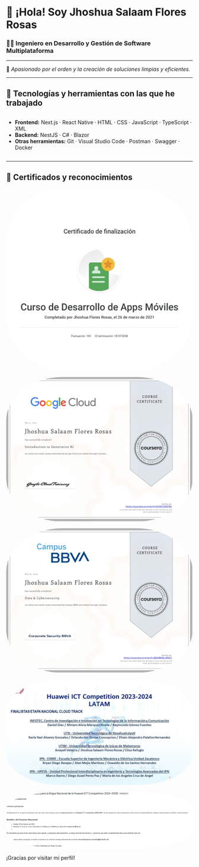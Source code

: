 # 👋 ¡Hola! Soy Jhoshua Salaam Flores Rosas

### 👨‍💻 Ingeniero en Desarrollo y Gestión de Software Multiplataforma

---

🎯 _Apasionado por el orden y la creación de soluciones limpias y eficientes._

---

## 🧰 Tecnologías y herramientas con las que he trabajado

<div style="display: flex; flex-wrap: wrap; gap: 10px;">

- **Frontend:** Next.js · React Native · HTML · CSS · JavaScript · TypeScript · XML  
- **Backend:** NestJS · C# · Blazor  
- **Otras herramientas:** Git · Visual Studio Code · Postman · Swagger · Docker

</div>

---

## 🏅 Certificados y reconocimientos

<div align="center" style="display: flex; flex-wrap: wrap; gap: 15px; justify-content: space-evenly; align-items:center;">

  <a href="./certificados/certificado1.jpg" target="_blank">
    <img src="./certificados/certificado1.jpg" alt="Certificado 1" min-width="250px" style=" border-radius: 30%;" />
  </a>

  <a href="./certificados/certificado2.jpg" target="_blank">
    <img src="./certificados/certificado2.jpg" alt="Certificado 1" min-width="250px" style=" border-radius: 30%;" />
  </a>

  <a href="./certificados/certificado3.jpg" target="_blank">
    <img src="./certificados/certificado3.jpg" alt="Certificado 1" min-width="250px" style=" border-radius: 30%;" />
  </a>

  <a href="./certificados/certificado4.jpg" target="_blank">
    <img src="./certificados/certificado4.jpg" alt="Certificado 1" min-width="250px" style=" border-radius: 30%;" />
  </a>

  <a href="./certificados/certificado5.png" target="_blank">
    <img src="./certificados/certificado5.png" alt="Certificado 1" min-width="250px" style=" border-radius: 30%;" />
  </a>

</div>

¡Gracias por visitar mi perfil!
